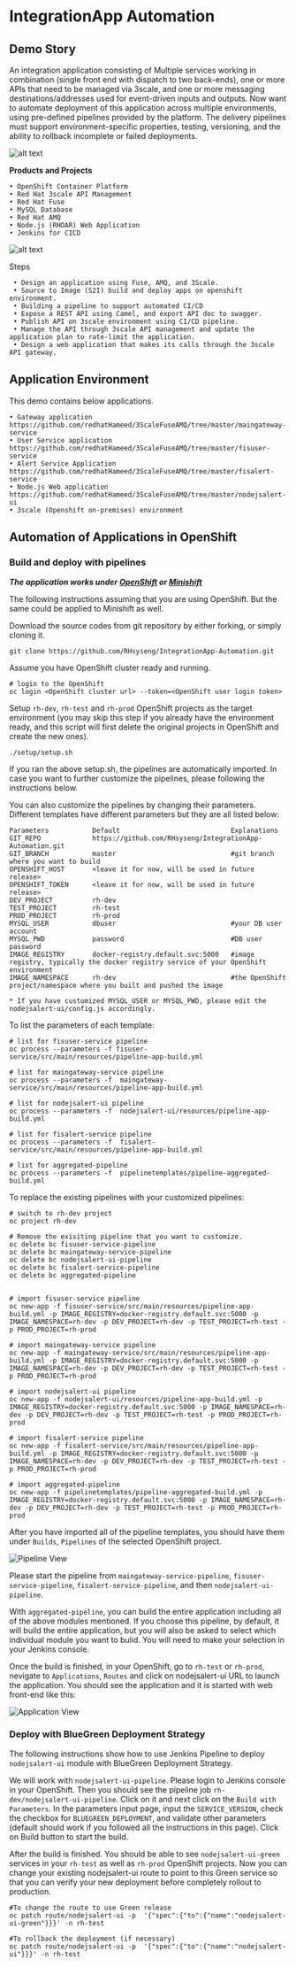 # IntegrationApp Automation


## Demo Story

An integration application consisting of Multiple services working in combination (single front end with dispatch to two back-ends), one or more APIs that need to be managed via 3scale, and one or more messaging destinations/addresses used for event-driven inputs and outputs. Now want to automate deployment of this application across multiple environments, using pre-defined pipelines provided by the platform. The delivery pipelines must support environment-specific properties, testing, versioning, and the ability to rollback incomplete or failed deployments.

![alt text](images/outline.png "outline")




**Products and Projects**

    • OpenShift Container Platform
    • Red Hat 3scale API Management
    • Red Hat Fuse
    • MySQL Database
    • Red Hat AMQ
    • Node.js (RHOAR) Web Application
    • Jenkins for CICD


![alt text](images/image2.png "outline 2")



 Steps
 
     • Design an application using Fuse, AMQ, and 3Scale.
     • Source to Image (S2I) build and deploy apps on openshift environment.
     • Building a pipeline to support automated CI/CD
     • Expose a REST API using Camel, and export API doc to swagger.
     • Publish API on 3scale environment using CI/CD pipeline.
     • Manage the API through 3scale API management and update the application plan to rate-limit the application.
     • Design a web application that makes its calls through the 3scale API gateway.

## Application Environment

This demo contains below applications.

    • Gateway application https://github.com/redhatHameed/3ScaleFuseAMQ/tree/master/maingateway-service 
    • User Service application https://github.com/redhatHameed/3ScaleFuseAMQ/tree/master/fisuser-service
    • Alert Service Application https://github.com/redhatHameed/3ScaleFuseAMQ/tree/master/fisalert-service
    • Node.js Web application https://github.com/redhatHameed/3ScaleFuseAMQ/tree/master/nodejsalert-ui
    • 3scale (Openshift on-premises) environment


## Automation of Applications in OpenShift
### Build and deploy with pipelines
***The application works under [OpenShift](https://www.okd.io/) or [Minishift](https://www.okd.io/minishift/)***

The following instructions assuming that you are using OpenShift. But the same could be applied to Minishift as well.

Download the source codes from git repository by either forking, or simply cloning it. 

```
git clone https://github.com/RHsyseng/IntegrationApp-Automation.git  
```
Assume you have OpenShift cluster ready and running.

```
# login to the OpenShift
oc login <OpenShift cluster url> --token=<OpenShift user login token>

```

Setup `rh-dev`, `rh-test` and `rh-prod` OpenShift projects as the target environment (you may skip this step if you already have the environment ready, and this script will first delete the original projects in OpenShift and create the new ones).
    
```
./setup/setup.sh
```
If you ran the above setup.sh, the pipelines are automatically imported. In case you want to further customize the pipelines, please following the instructions below.

You can also customize the pipelines by changing their parameters.  Different templates have different parameters but they are all listed below:
```
Parameters           Default                            Explanations
GIT_REPO             https://github.com/RHsyseng/IntegrationApp-Automation.git
GIT_BRANCH           master                             #git branch where you want to build
OPENSHIFT_HOST       <leave it for now, will be used in future release>
OPENSHIFT_TOKEN      <leave it for now, will be used in future release>
DEV_PROJECT          rh-dev                
TEST_PROJECT         rh-test
PROD_PROJECT         rh-prod
MYSQL_USER           dbuser                             #your DB user account
MYSQL_PWD            password                           #DB user password
IMAGE_REGISTRY       docker-registry.default.svc:5000   #image registry, typically the docker registry service of your OpenShift environment
IMAGE_NAMESPACE      rh-dev                             #the OpenShift project/namespace where you built and pushed the image

* If you have customized MYSQL_USER or MYSQL_PWD, please edit the nodejsalert-ui/config.js accordingly.

```
To list the parameters of each template:
```
# list for fisuser-service pipeline
oc process --parameters -f fisuser-service/src/main/resources/pipeline-app-build.yml

# list for maingateway-service pipeline
oc process --parameters -f  maingateway-service/src/main/resources/pipeline-app-build.yml

# list for nodejsalert-ui pipeline
oc process --parameters -f  nodejsalert-ui/resources/pipeline-app-build.yml

# list for fisalert-service pipeline
oc process --parameters -f  fisalert-service/src/main/resources/pipeline-app-build.yml

# list for aggregated-pipeline
oc process --parameters -f  pipelinetemplates/pipeline-aggregated-build.yml

```

To replace the existing pipelines with your customized pipelines:
```
# switch to rh-dev project
oc project rh-dev

# Remove the exisiting pipeline that you want to customize.
oc delete bc fisuser-service-pipeline
oc delete bc maingateway-service-pipeline
oc delete bc nodejsalert-ui-pipeline
oc delete bc fisalert-service-pipeline
oc delete bc aggregated-pipeline


# import fisuser-service pipeline
oc new-app -f fisuser-service/src/main/resources/pipeline-app-build.yml -p IMAGE_REGISTRY=docker-registry.default.svc:5000 -p IMAGE_NAMESPACE=rh-dev -p DEV_PROJECT=rh-dev -p TEST_PROJECT=rh-test -p PROD_PROJECT=rh-prod

# import maingateway-service pipeline
oc new-app -f maingateway-service/src/main/resources/pipeline-app-build.yml -p IMAGE_REGISTRY=docker-registry.default.svc:5000 -p IMAGE_NAMESPACE=rh-dev -p DEV_PROJECT=rh-dev -p TEST_PROJECT=rh-test -p PROD_PROJECT=rh-prod

# import nodejsalert-ui pipeline
oc new-app -f nodejsalert-ui/resources/pipeline-app-build.yml -p IMAGE_REGISTRY=docker-registry.default.svc:5000 -p IMAGE_NAMESPACE=rh-dev -p DEV_PROJECT=rh-dev -p TEST_PROJECT=rh-test -p PROD_PROJECT=rh-prod

# import fisalert-service pipeline
oc new-app -f fisalert-service/src/main/resources/pipeline-app-build.yml -p IMAGE_REGISTRY=docker-registry.default.svc:5000 -p IMAGE_NAMESPACE=rh-dev -p DEV_PROJECT=rh-dev -p TEST_PROJECT=rh-test -p PROD_PROJECT=rh-prod

# import aggregated-pipeline
oc new-app -f pipelinetemplates/pipeline-aggregated-build.yml -p IMAGE_REGISTRY=docker-registry.default.svc:5000 -p IMAGE_NAMESPACE=rh-dev -p DEV_PROJECT=rh-dev -p TEST_PROJECT=rh-test -p PROD_PROJECT=rh-prod

```

After you have imported all of the pipeline templates, you should have them under `Builds`, `Pipelines` of the selected OpenShift project.

![Pipeline View](images/pipeline_import_view.png "Pipeline View")

Please start the pipeline from `maingateway-service-pipeline`, `fisuser-service-pipeline`, `fisalert-service-pipeline`, and then `nodejsalert-ui-pipeline`.

With `aggregated-pipeline`, you can build the entire application including all of the above modules mentioned. If you choose this pipeline, by default, it will build the entire application, but you will also be asked to select which individual module you want to bulid.  You will need to make your selection in your Jenkins console.

Once the build is finished, in your OpenShift, go to `rh-test` or `rh-prod`, nevigate to `Applications`, `Routes` and click on nodejsalert-ui URL to launch the application.
You should see the application and it is started with web front-end like this: 

![Application View](images/application_launch_view.png "Application View")

### Deploy with BlueGreen Deployment Strategy

The following instructions show how to use Jenkins Pipeline to deploy `nodejsalert-ui` module with BlueGreen Deployment Strategy.

We will work with `nodejsalert-ui-pipeline`.  Please login to Jenkins console in your OpenShift. Then you should see the pipeline job `rh-dev/nodejsalert-ui-pipeline`.  Click on it and next click on the `Build with Parameters`.  In the parameters input page, input the `SERVICE_VERSION`, check the checkbox for `BLUEGREEN_DEPLOYMENT`, and validate other parameters (default should work if you followed all the instructions in this page). Click on Build button to start the build.

After the build is finished. You should be able to see `nodejsalert-ui-green` services in your `rh-test` as well as `rh-prod` OpenShift projects.  Now you can change your existing nodejsalert-ui route to point to this Green service so that you can verify your new deployment before completely rollout to production. 


```
#To change the route to use Green release
oc patch route/nodejsalert-ui -p  '{"spec":{"to":{"name":"nodejsalert-ui-green"}}}' -n rh-test

#To rollback the deployment (if necessary)
oc patch route/nodejsalert-ui -p  '{"spec":{"to":{"name":"nodejsalert-ui"}}}' -n rh-test

```
